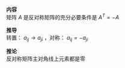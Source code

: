 **内容**  
矩阵 $A$ 是反对称矩阵的充分必要条件是 $A^T=-A$   
  
**推导**  
转置： $a_{ij}\to a_{ji}$ ，对称： $a_{ij}=-a_{ji}$   
  
**推论**  
反对称矩阵主对角线上元素都是零  
